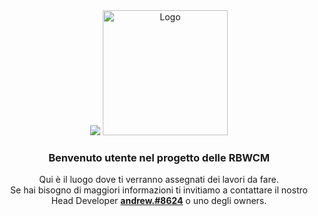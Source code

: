 <div align="center">
<a href="https://www.youtube.com/@RBWCM" target"blank_"><img src="https://img.shields.io/badge/YouTube-FF0000?style=for-the-badge&logo=youtube&logoColor=white"></a>
<a href="https://github.com/users/andrew0w0/projects/3">
    <img src="https://user-images.githubusercontent.com/90263133/231456487-a91722f2-1f6c-47f5-87c6-127b5613566f.png" alt="Logo" width="200" height="200">
</a>

<h3 align="center">Benvenuto utente nel progetto delle RBWCM</h3>

<p align="center"> Qui è il luogo dove ti verranno assegnati dei lavori da fare.<br>Se hai bisogno di maggiori informazioni ti invitiamo a contattare il nostro Head Developer <a href="https://discord.com/users/466861191931756544"><strong>andrew.#8624</strong></a> o uno degli owners.</p>
</div>
